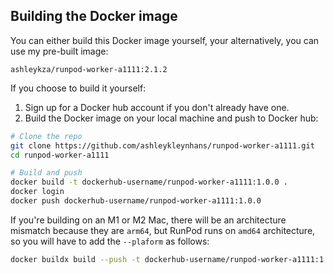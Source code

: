 ## Building the Docker image

You can either build this Docker image yourself, your alternatively,
you can use my pre-built image:

```
ashleykza/runpod-worker-a1111:2.1.2
```

If you choose to build it yourself:

1. Sign up for a Docker hub account if you don't already have one.
2. Build the Docker image on your local machine and push to Docker hub:
```bash
# Clone the repo
git clone https://github.com/ashleykleynhans/runpod-worker-a1111.git
cd runpod-worker-a1111

# Build and push
docker build -t dockerhub-username/runpod-worker-a1111:1.0.0 .
docker login
docker push dockerhub-username/runpod-worker-a1111:1.0.0
```

If you're building on an M1 or M2 Mac, there will be an architecture
mismatch because they are `arm64`, but RunPod runs on `amd64`
architecture, so you will have to add the `--plaform` as follows:

```bash
docker buildx build --push -t dockerhub-username/runpod-worker-a1111:1.0.0 . --platform linux/amd64
```

